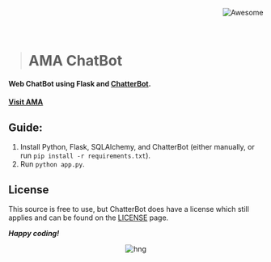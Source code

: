 <div align="right">

![Awesome](https://cdn.rawgit.com/sindresorhus/awesome/d7305f38d29fed78fa85652e3a63e154dd8e8829/media/badge.svg)

<br>

</div>

> # AMA ChatBot

#### Web ChatBot using Flask and [ChatterBot](https://github.com/gunthercox/ChatterBot).
#### [Visit AMA](https://amaburt.herokuapp.com)

## Guide:
 1. Install Python, Flask, SQLAlchemy, and ChatterBot (either manually, or run `pip install -r requirements.txt`).
 2. Run `python app.py`.

## License
This source is free to use, but ChatterBot does have a license which still applies and can be found on the [LICENSE](https://github.com/gunthercox/ChatterBot/blob/master/LICENSE) page.

__*Happy coding!*__



<div align="center">

![hng](https://res.cloudinary.com/iambeejayayo/image/upload/v1554240066/brand-logo.png)

<br>

</div>

